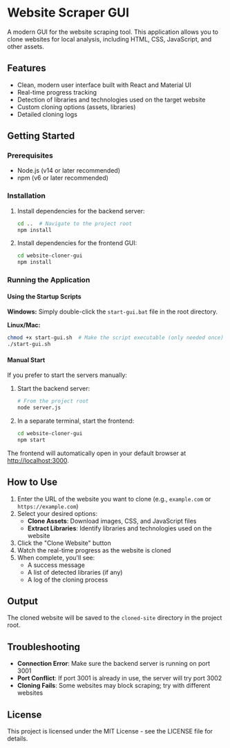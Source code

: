 # Website Scraper GUI

A modern GUI for the website scraping tool. This application allows you to clone websites for local analysis, including HTML, CSS, JavaScript, and other assets.

## Features

- Clean, modern user interface built with React and Material UI
- Real-time progress tracking
- Detection of libraries and technologies used on the target website
- Custom cloning options (assets, libraries)
- Detailed cloning logs

## Getting Started

### Prerequisites

- Node.js (v14 or later recommended)
- npm (v6 or later recommended)

### Installation

1. Install dependencies for the backend server:
   ```bash
   cd ..  # Navigate to the project root
   npm install
   ```

2. Install dependencies for the frontend GUI:
   ```bash
   cd website-cloner-gui
   npm install
   ```

### Running the Application

#### Using the Startup Scripts

**Windows:**
Simply double-click the `start-gui.bat` file in the root directory.

**Linux/Mac:**
```bash
chmod +x start-gui.sh  # Make the script executable (only needed once)
./start-gui.sh
```

#### Manual Start

If you prefer to start the servers manually:

1. Start the backend server:
   ```bash
   # From the project root
   node server.js
   ```

2. In a separate terminal, start the frontend:
   ```bash
   cd website-cloner-gui
   npm start
   ```

The frontend will automatically open in your default browser at [http://localhost:3000](http://localhost:3000).

## How to Use

1. Enter the URL of the website you want to clone (e.g., `example.com` or `https://example.com`)
2. Select your desired options:
   - **Clone Assets**: Download images, CSS, and JavaScript files
   - **Extract Libraries**: Identify libraries and technologies used on the website
3. Click the "Clone Website" button
4. Watch the real-time progress as the website is cloned
5. When complete, you'll see:
   - A success message
   - A list of detected libraries (if any)
   - A log of the cloning process

## Output

The cloned website will be saved to the `cloned-site` directory in the project root.

## Troubleshooting

- **Connection Error**: Make sure the backend server is running on port 3001
- **Port Conflict**: If port 3001 is already in use, the server will try port 3002
- **Cloning Fails**: Some websites may block scraping; try with different websites

## License

This project is licensed under the MIT License - see the LICENSE file for details. 